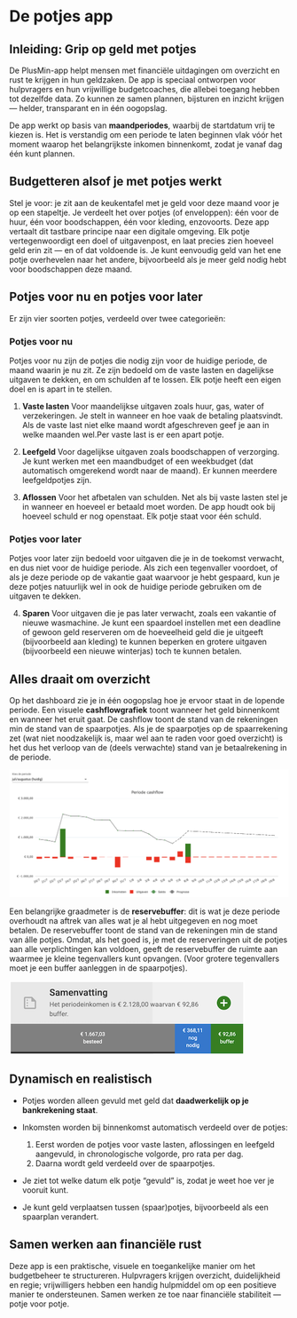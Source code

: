 ﻿# De potjes app

## Inleiding: Grip op geld met potjes

De PlusMin-app helpt mensen met financiële uitdagingen om overzicht en rust te krijgen in hun geldzaken. De app is speciaal ontworpen voor hulpvragers en hun vrijwillige budgetcoaches, die allebei toegang hebben tot dezelfde data. Zo kunnen ze samen plannen, bijsturen en inzicht krijgen — helder, transparant en in één oogopslag.

De app werkt op basis van **maandperiodes**, waarbij de startdatum vrij te kiezen is. Het is verstandig om een periode te laten beginnen vlak vóór het moment waarop het belangrijkste inkomen binnenkomt, zodat je vanaf dag één kunt plannen.

## Budgetteren alsof je met potjes werkt

Stel je voor: je zit aan de keukentafel met je geld voor deze maand voor je op een stapeltje. Je verdeelt het over potjes (of enveloppen): één voor de huur, één voor boodschappen, één voor kleding, enzovoorts. Deze app vertaalt dit tastbare principe naar een digitale omgeving. Elk potje vertegenwoordigt een doel of uitgavenpost, en laat precies zien hoeveel geld erin zit — en of dat voldoende is. Je kunt eenvoudig geld van het ene potje overhevelen naar het andere, bijvoorbeeld als je meer geld nodig hebt voor boodschappen deze maand.

## Potjes voor nu en potjes voor later

Er zijn vier soorten potjes, verdeeld over twee categorieën:

### Potjes voor nu

Potjes voor nu zijn de potjes die nodig zijn voor de huidige periode, de maand waarin je nu zit. Ze zijn bedoeld om de vaste lasten en dagelijkse uitgaven te dekken, en om schulden af te lossen. Elk potje heeft een eigen doel en is apart in te stellen.

1. **Vaste lasten**
   Voor maandelijkse uitgaven zoals huur, gas, water of verzekeringen. Je stelt in wanneer en hoe vaak de betaling plaatsvindt. Als de vaste last niet elke maand wordt afgeschreven geef je aan in welke maanden wel.Per vaste last is er een apart potje.

2. **Leefgeld**
   Voor dagelijkse uitgaven zoals boodschappen of verzorging. Je kunt werken met een maandbudget of een weekbudget (dat automatisch omgerekend wordt naar de maand). Er kunnen meerdere leefgeldpotjes zijn.

3. **Aflossen**
   Voor het afbetalen van schulden. Net als bij vaste lasten stel je in wanneer en hoeveel er betaald moet worden. De app houdt ook bij hoeveel schuld er nog openstaat. Elk potje staat voor één schuld.

### Potjes voor later

Potjes voor later zijn bedoeld voor uitgaven die je in de toekomst verwacht, en dus niet voor de huidige periode. Als zich een tegenvaller voordoet, of als je deze periode op de vakantie gaat waarvoor je hebt gespaard, kun je deze potjes natuurlijk wel in ook de huidige periode gebruiken om de uitgaven te dekken.

4. **Sparen**
   Voor uitgaven die je pas later verwacht, zoals een vakantie of nieuwe wasmachine. Je kunt een spaardoel instellen met een deadline of gewoon geld reserveren om de hoeveelheid geld die je uitgeeft (bijvoorbeeld aan kleding) te kunnen beperken en grotere uitgaven (bijvoorbeeld een nieuwe winterjas) toch te kunnen betalen.

## Alles draait om overzicht

Op het dashboard zie je in één oogopslag hoe je ervoor staat in de lopende periode. Een visuele **cashflowgrafiek** toont wanneer het geld binnenkomt en wanneer het eruit gaat. De cashflow toont de stand van de rekeningen min de stand van de spaarpotjes. Als je de spaarpotjes op de spaarrekening zet (wat niet noodzakelijk is, maar wel aan te raden voor goed overzicht) is het dus het verloop van de (deels verwachte) stand van je betaalrekening in de periode.

![Periode cashflow](./img/PM-periode-cashflow.png)

Een belangrijke graadmeter is de **reservebuffer**: dit is wat je deze periode overhoudt na aftrek van alles wat je al hebt uitgegeven en nog moet betalen.  De reservebuffer toont de stand van de rekeningen min de stand van álle potjes. Omdat, als het goed is, je met de reserveringen uit de potjes aan alle verplichtingen kan voldoen, geeft de reservebuffer de ruimte aan waarmee je kleine tegenvallers kunt opvangen. (Voor grotere tegenvallers moet je een buffer aanleggen in de spaarpotjes).

![Buffer](./img/PM-stand-buffer.png)

## Dynamisch en realistisch

* Potjes worden alleen gevuld met geld dat **daadwerkelijk op je bankrekening staat**.
* Inkomsten worden bij binnenkomst automatisch verdeeld over de potjes:

    1. Eerst worden de potjes voor vaste lasten, aflossingen en leefgeld aangevuld, in chronologische volgorde, pro rata per dag.
    2. Daarna wordt geld verdeeld over de spaarpotjes.
* Je ziet tot welke datum elk potje “gevuld” is, zodat je weet hoe ver je vooruit kunt.
* Je kunt geld verplaatsen tussen (spaar)potjes, bijvoorbeeld als een spaarplan verandert.

## Samen werken aan financiële rust

Deze app is een praktische, visuele en toegankelijke manier om het budgetbeheer te structureren. Hulpvragers krijgen overzicht, duidelijkheid en regie; vrijwilligers hebben een handig hulpmiddel om op een positieve manier te ondersteunen. Samen werken ze toe naar financiële stabiliteit — potje voor potje.
